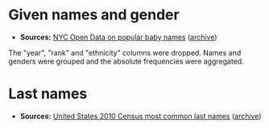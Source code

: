 # Given names and gender

- **Sources:** [NYC Open Data on popular baby names](https://catalog.data.gov/dataset/popular-baby-names/resource/02e8f55e-2157-4cb2-961a-2aabb75cbc8b) ([archive](https://web.archive.org/web/20240125074306/https://catalog.data.gov/dataset/popular-baby-names/resource/02e8f55e-2157-4cb2-961a-2aabb75cbc8b))

The "year", "rank" and "ethnicity" columns were dropped.
Names and genders were grouped and the absolute frequencies were aggregated.

# Last names

- **Sources:** [United States 2010 Census most common last names](https://www.census.gov/topics/population/genealogy/data/2010_surnames.html) ([archive](https://web.archive.org/web/20240125075316/https://www.census.gov/topics/population/genealogy/data/2010_surnames.html))